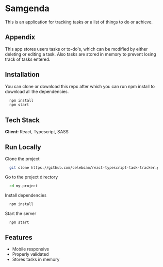 # Samgenda

This is an application for tracking tasks or a list of things to do or achieve.

## Appendix

This app stores users tasks or to-do's, which can be modified by either deleting or editing a task. Also tasks are stored in memory to prevent losing track of tasks entered.

## Installation

You can clone or download this repo after which you can run npm install to download all the dependencies.

```bash
  npm install
  npm start
```

## Tech Stack

**Client:** React, Typescript, SASS

## Run Locally

Clone the project

```bash
  git clone https://github.com/celebsam/react-typescript-task-tracker.git
```

Go to the project directory

```bash
  cd my-project
```

Install dependencies

```bash
  npm install
```

Start the server

```bash
  npm start
```

## Features

- Mobile responsive
- Properly validated
- Stores tasks in memory
